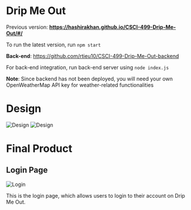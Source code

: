 # Drip Me Out

Previous version: **https://hashirakhan.github.io/CSCI-499-Drip-Me-Out/#/**

To run the latest version, run `npm start`

**Back-end**: https://github.com/rtieu10/CSCI-499-Drip-Me-Out-backend

  For back-end integration, run back-end server using `node index.js`

  **Note**: Since backend has not been deployed, you will need your own OpenWeatherMap API key for weather-related functionalities

# Design

![Design](https://github.com/HashirAKhan/CSCI-499-Drip-Me-Out/blob/main/ReadMeAssets/Design.gif)
![Design](https://github.com/HashirAKhan/CSCI-499-Drip-Me-Out/blob/main/ReadMeAssets/DesignScreenshot.png)

# Final Product

## Login Page
![Login](https://github.com/HashirAKhan/CSCI-499-Drip-Me-Out/blob/main/ReadMeAssets/loginpage.png)

This is the login page, which allows users to login to their account on Drip Me Out. 
